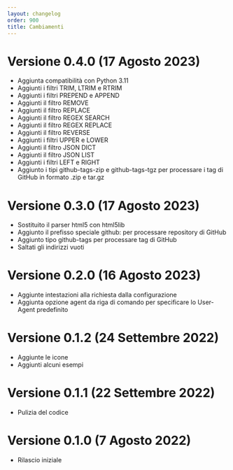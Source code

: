 ```yaml
---
layout: changelog
order: 900
title: Cambiamenti
---
```

# Versione 0.4.0 (17 Agosto 2023)

* Aggiunta compatibilità con Python 3.11
* Aggiunti i filtri TRIM, LTRIM e RTRIM
* Aggiunti i filtri PREPEND e APPEND
* Aggiunti il filtro REMOVE
* Aggiunti il filtro REPLACE
* Aggiunti il filtro REGEX SEARCH
* Aggiunti il filtro REGEX REPLACE
* Aggiunti il filtro REVERSE
* Aggiunti i filtri UPPER e LOWER
* Aggiunti il filtro JSON DICT
* Aggiunti il filtro JSON LIST
* Aggiunti i filtri LEFT e RIGHT
* Aggiunto i tipi github-tags-zip e github-tags-tgz per processare i tag di GitHub in formato .zip e tar.gz

# Versione 0.3.0 (17 Agosto 2023)

* Sostituito il parser html5 con html5lib
* Aggiunto il prefisso speciale github: per processare repository di GitHub
* Aggiunto tipo github-tags per processare tag di GitHub
* Saltati gli indirizzi vuoti

# Versione 0.2.0 (16 Agosto 2023)

* Aggiunte intestazioni alla richiesta dalla configurazione
* Aggiunta opzione agent da riga di comando per specificare lo User-Agent predefinito

# Versione 0.1.2 (24 Settembre 2022)

* Aggiunte le icone
* Aggiunti alcuni esempi

# Versione 0.1.1 (22 Settembre 2022)

* Pulizia del codice

# Versione 0.1.0 (7 Agosto 2022)

* Rilascio iniziale
